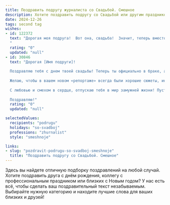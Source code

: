 ```yaml
---
title: Поздравить подругу журналиста со Свадьбой. Смешное
description: Хотите поздравить подругу со Свадьбой или другим праздником? Наш ИИ создаст незабываемое поздравление, а вы обязательно выделитесь среди других.  
date: 2024-12-26
tags: second tag
wishes:
- id: 122372
  text: "Дорогая моя подруга!  Вот она, свадьба!  Значит, теперь вместо гонки за сенсациями – гонка за детской коляской!  Шучу, конечно (хотя, кто знает, может, и пригодится опыт оперативного поиска эксклюзива!).  Желаю тебе океан счастья, море любви, и чтобы ваш семейный бюджет никогда не нуждался в  жесткой экономии –  даже на самой красивой  и  абсолютно  необходимой  обуви.  Горько! (но недолго,  нужно успеть написать репортаж!)
  "
  rating: "0"
  updated: "null"
- id: 30846
  text: "Дорогая [Имя подруги]!
  
  Поздравляю тебя с днем твоей свадьбы! Теперь ты официально в браке, а значит, готова к новым «интервью» с жизнью: кто ж знает, что тебе теперь будет задавать твой муж – вопросы на засыпку или сладкие комплименты?
  
  Желаю, чтобы в вашем новом «репортаже» всегда были хорошие сюжеты, интересные повороты и, конечно, яркие заголовки! Пусть ваши дни будут такими же насыщенными и увлекательными, как самая захватывающая статья, а вечера – романтичными и доверительными, как лучшие интервью с редактором!
  
  С любовью и смехом в сердце, отпускаю тебя в мир замужней жизни! Пусть каждый день будет заголовком на первой полосе вашего совместного счастья!
  
  Поздравляю!"
  rating: "0"
  updated: "null"

selectedValues:
  recipients: "podrugu"
  holidays: "so-svadboj"
  professions: "zhurnalist"
  style: "smeshnoje"

links:
- slug: "pozdravit-podrugu-so-svadboj-smeshnoje"
  title: "Поздравить подругу со Свадьбой. Смешное"
---
```


Здесь вы найдете отличную подборку поздравлений на любой случай.
Хотите поздравить друга с днём рождения, коллегу с профессиональным праздником или близких с Новым годом? У нас есть всё, чтобы сделать ваш поздравительный текст незабываемым. Выбирайте нужную категорию и находите лучшие слова для ваших близких и друзей!
